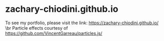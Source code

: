 # zachary-chiodini.github.io
To see my portfolio, please visit the link: https://zachary-chiodini.github.io/ \br
Particle effects courtesy of https://github.com/VincentGarreau/particles.js/

